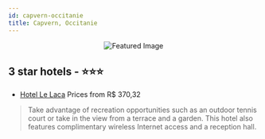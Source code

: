 ```yaml
---
id: capvern-occitanie
title: Capvern, Occitanie
---
```


<center><img src="https://i.travelapi.com/hotels/3000000/2500000/2494700/2494698/9214558e_z.jpg" alt="Featured Image" /></center>


##  3 star hotels - ⭐️⭐️⭐️

-    [Hotel Le Laca](https://us.hurb.com/hotels/capvern/hotel-le-laca-JNP-JP717591?cmp=18055) Prices from R$ 370,32
   > Take advantage of recreation opportunities such as an outdoor tennis court or take in the view from a terrace and a garden. This hotel also features complimentary wireless Internet access and a reception hall.
